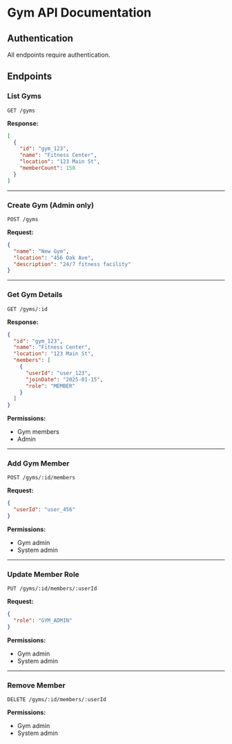 # Gym API Documentation

## Authentication
All endpoints require authentication.

## Endpoints

### List Gyms
`GET /gyms`

**Response:**
```json
[
  {
    "id": "gym_123",
    "name": "Fitness Center",
    "location": "123 Main St",
    "memberCount": 150
  }
]
```

---

### Create Gym (Admin only)
`POST /gyms`

**Request:**
```json
{
  "name": "New Gym",
  "location": "456 Oak Ave",
  "description": "24/7 fitness facility"
}
```

---

### Get Gym Details
`GET /gyms/:id`

**Response:**
```json
{
  "id": "gym_123",
  "name": "Fitness Center",
  "location": "123 Main St",
  "members": [
    {
      "userId": "user_123",
      "joinDate": "2025-01-15",
      "role": "MEMBER"
    }
  ]
}
```

**Permissions:**
- Gym members
- Admin

---

### Add Gym Member
`POST /gyms/:id/members`

**Request:**
```json
{
  "userId": "user_456"
}
```

**Permissions:**
- Gym admin
- System admin

---

### Update Member Role
`PUT /gyms/:id/members/:userId`

**Request:**
```json
{
  "role": "GYM_ADMIN"
}
```

**Permissions:**
- Gym admin
- System admin

---

### Remove Member
`DELETE /gyms/:id/members/:userId`

**Permissions:**
- Gym admin
- System admin
